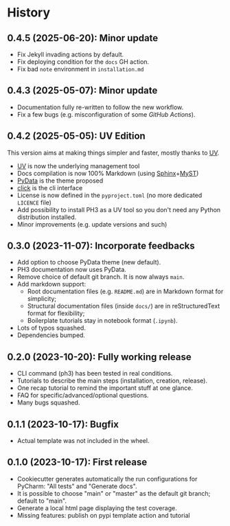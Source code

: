 # History

## 0.4.5 (2025-06-20): Minor update

* Fix Jekyll invading actions by default.
* Fix deploying condition for the `docs` GH action.
* Fix bad `note` environment in `installation.md`


## 0.4.3 (2025-05-07): Minor update

* Documentation fully re-written to follow the new workflow.
* Fix a few bugs (e.g. misconfiguration of some *GitHub Actions*).


## 0.4.2 (2025-05-05): UV Edition

This version aims at making things simpler and faster, mostly thanks to [UV].

- [UV] is now the underlying management tool
- Docs compilation is now 100% Markdown (using [Sphinx]+[MyST])
- [PyData] is the theme proposed
- [click] is the cli interface
- License is now defined in the `pyproject.toml` (no more dedicated `LICENCE` file)
- Add possibility to install PH3 as a UV tool so you don't need any Python distribution installed.  
- Minor improvements (e.g. update versions and such)

[UV]: https://docs.astral.sh/uv/
[Sphinx]: https://www.sphinx-doc.org/en/master/
[MyST]: https://myst-parser.readthedocs.io/en/v0.15.1/index.html
[PyData]: https://pydata-sphinx-theme.readthedocs.io/en/stable/index.html
[click]: https://click.palletsprojects.com/en/stable/

## 0.3.0 (2023-11-07): Incorporate feedbacks

- Add option to choose PyData theme (new default).
- PH3 documentation now uses PyData.
- Remove choice of default git branch. It is now always `main`.
- Add markdown support:
  - Root documentation files (e.g. `README.md`) are in Markdown format for simplicity;
  - Structural documentation files (inside `docs/`) are in reStructuredText format for flexibility;
  - Boilerplate tutorials stay in notebook format (`.ipynb`).
- Lots of typos squashed.
- Dependencies bumped.

## 0.2.0 (2023-10-20): Fully working release

- CLI command (ph3) has been tested in real conditions.
- Tutorials to describe the main steps (installation, creation, release).
- One recap tutorial to remind the important stuff at one glance.
- FAQ for specific/advanced/optional questions.
- Many bugs squashed.


## 0.1.1 (2023-10-17): Bugfix

- Actual template was not included in the wheel.

## 0.1.0 (2023-10-17): First release

- Cookiecutter generates automatically the run configurations for PyCharm: "All tests" and "Generate docs".
- It is possible to choose "main" or "master" as the default git branch; default to "main".
- Generate a local html page displaying the test coverage.
- Missing features: publish on pypi template action and tutorial
